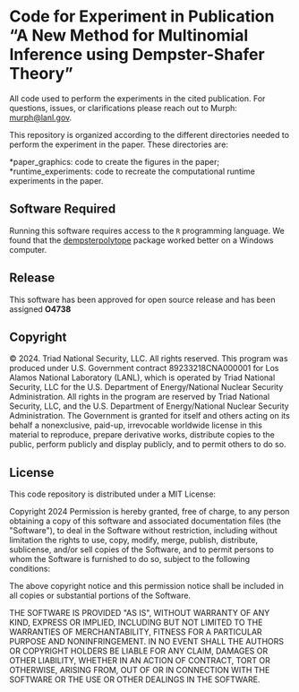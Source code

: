 # Code for Experiment in Publication “A New Method for Multinomial Inference using Dempster-Shafer Theory”

All code used to perform the experiments in the cited publication.  For questions, issues, or clarifications please reach out to Murph: <murph@lanl.gov>.

This repository is organized according to the different directories needed to perform the experiment in the paper.  These directories are:

*paper_graphics: code to create the figures in the paper;
*runtime_experiments: code to recreate the computational runtime experiments in the paper.


## Software Required
Running this software requires access to the `R` programming language.  We found that the [dempsterpolytope](https://github.com/pierrejacob/dempsterpolytope) package worked better on a Windows computer.


## Release

This software has been approved for open source release and has been assigned **O4738** 

## Copyright

© 2024. Triad National Security, LLC. All rights reserved.
This program was produced under U.S. Government contract 89233218CNA000001 for Los Alamos National Laboratory (LANL), which is operated by Triad National Security, LLC for the U.S. Department of Energy/National Nuclear Security Administration. All rights in the program are reserved by Triad National Security, LLC, and the U.S. Department of Energy/National Nuclear Security Administration. The Government is granted for itself and others acting on its behalf a nonexclusive, paid-up, irrevocable worldwide license in this material to reproduce, prepare derivative works, distribute copies to the public, perform publicly and display publicly, and to permit others to do so.

## License

This code repository is distributed under a MIT License:

Copyright 2024
Permission is hereby granted, free of charge, to any person obtaining a copy of this software and associated documentation files (the "Software"), to deal in the Software without restriction, including without limitation the rights to use, copy, modify, merge, publish, distribute, sublicense, and/or sell copies of the Software, and to permit persons to whom the Software is furnished to do so, subject to the following conditions:
 
The above copyright notice and this permission notice shall be included in all copies or substantial portions of the Software.

THE SOFTWARE IS PROVIDED "AS IS", WITHOUT WARRANTY OF ANY KIND, EXPRESS OR IMPLIED, INCLUDING BUT NOT LIMITED TO THE WARRANTIES OF MERCHANTABILITY, FITNESS FOR A PARTICULAR PURPOSE AND NONINFRINGEMENT. IN NO EVENT SHALL THE AUTHORS OR COPYRIGHT HOLDERS BE LIABLE FOR ANY CLAIM, DAMAGES OR OTHER LIABILITY, WHETHER IN AN ACTION OF CONTRACT, TORT OR OTHERWISE, ARISING FROM, OUT OF OR IN CONNECTION WITH THE SOFTWARE OR THE USE OR OTHER DEALINGS IN THE SOFTWARE.
